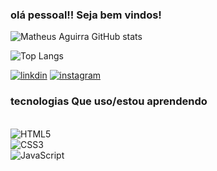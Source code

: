 ### olá pessoal!! Seja bem vindos!



![Matheus Aguirra GitHub stats](https://github-readme-stats.vercel.app/api?username=matheusaaguirra&show_icons=true&theme=synthwave)

![Top Langs](https://github-readme-stats.vercel.app/api/top-langs/?username=anuraghazra&layout=compact)

[![linkdin](https://img.shields.io/badge/LinkedIn-0077B5?style=for-the-badge&logo=linkedin&logoColor=white)](https://www.linkedin.com/in/matheus-aguirra/)
[![instagram](https://img.shields.io/badge/Instagram-E4405F?style=for-the-badge&logo=instagram&logoColor=white)](https://www.instagram.com/matheus.aguirra/)

### tecnologias Que uso/estou aprendendo

<div stlyes= "display: inline_block"><br/>
    <img aling="center" alt="HTML5" src="https://img.shields.io/badge/HTML5-E34F26?style=for-the-badge&logo=html5&logoColor=white"/>
</div>
<div stlyes= "display: inline_block">
    <img aling="center" alt="CSS3" src="https://img.shields.io/badge/CSS3-1572B6?style=for-the-badge&logo=css3&logoColor=white"/>
</div>
<div stlyes= "display: inline_block">
    <img aling="center" alt="JavaScript"  src="https://img.shields.io/badge/JavaScript-323330?style=for-the-badge&logo=javascript&logoColor=F7DF1E"/>
</div>
